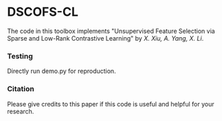 # DSCOFS-CL

The code in this toolbox implements "Unsupervised Feature Selection via Sparse and Low-Rank Contrastive Learning" by <i>X. Xiu, A. Yang, X. Li</i>.


### Testing
Directly run demo.py for reproduction.

### Citation
Please give credits to this paper if this code is useful and helpful for your research.
